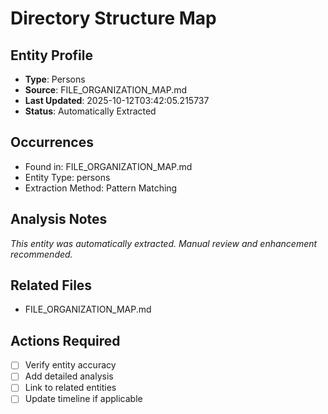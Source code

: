 # Directory Structure Map

## Entity Profile
- **Type**: Persons
- **Source**: FILE_ORGANIZATION_MAP.md
- **Last Updated**: 2025-10-12T03:42:05.215737
- **Status**: Automatically Extracted

## Occurrences
- Found in: FILE_ORGANIZATION_MAP.md
- Entity Type: persons
- Extraction Method: Pattern Matching

## Analysis Notes
*This entity was automatically extracted. Manual review and enhancement recommended.*

## Related Files
- FILE_ORGANIZATION_MAP.md

## Actions Required
- [ ] Verify entity accuracy
- [ ] Add detailed analysis
- [ ] Link to related entities
- [ ] Update timeline if applicable
